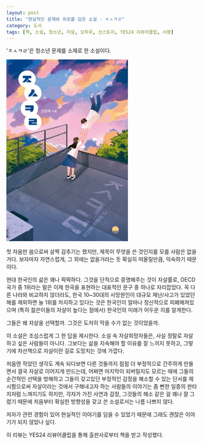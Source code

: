 ```yaml
---
layout: post
title: "현실적인 문제와 위로를 담은 소설 - ㅈㅅㅋㄹ"
category: 도서
tags: [책, 소설, 청소년, 자살, 오하루, 선스토리, YES24 리뷰어클럽, 서평]
---
```


'ㅈㅅㅋㄹ'은
청소년 문제를 소재로 한 소설이다.

![표지](/images/s-u-i-c-l-book-h480.jpg)

첫 자음만 씀으로써 살짝 감추기는 했지만,
제목이 무엇을 쓴 것인지를 모를 사람은 없을거다.
보자마자 자연스럽게, 그 외에는 없을거라는 듯 확실히 떠올릴만큼, 익숙하기 때문이다.

현대 한국인의 삶은 꽤나 팍팍하다.
그것을 단적으로 증명해주는 것이 자살률로,
OECD 국가 중 1위라는 말은 이제 한국을 표현하는 대표적인 문구 중 하나로 자리잡았다.
꼭 다른 나라와 비교하지 않더라도,
한국 10~30대의 사망원인이 대규모 재난/사고가 있었던 해를 제외하면
늘 1위를 차지하고 있다는 것은
한국인이 얼마나 정신적으로 피폐해져있으며
(특히 젊은이들의 자살이 높다는 점에서) 한국인의 미래가 어두운 지를 알게한다.

그들은 왜 자살을 선택할까.
그것은 도저히 막을 수가 없는 것이었을까.

이 소설은 조심스럽게 그 한 답을 제시한다.
소설 속 자살희망자들은, 사실 정말로 자살하고 싶은 사람들이 아니다.
그보다는 삶을 지속해야 할 이유를 잘 느끼지 못하고,
그렇기에 차선책으로 자살이란 길로 도망치는 것에 가깝다.

처음엔 작았던 생각도
계속 되다보면 다른 것들까지 점점 더 부정적으로 간주하게 만들면서
결국 자살로 이어지게 만드는데,
어쩌면 마지막이 되버릴지도 모르는 때에
그들의 순간적인 선택을 방해하고
그들이 갖고있던 부정적인 감정을 해소할 수 있는 단서를 제시함으로써
자살이라는 것에서 구해내고자 하는 사람들의 이야기는
좀 뻔한 일종의 판타지처럼 느껴지기도 하지만,
각자가 가진 사연과 감정, 그것들의 해소 같은 걸
꽤나 잘 그렸기 때문에
처음부터 확실한 방향성을 갖고 쓴 소설로서는 나름 나쁘지 않다.

저자가 관련 경험이 있어 현실적인 이야기를 담을 수 있었기 때문에
그래도 괜찮은 이야기가 되지 않았나 싶다.



<div class="im im-info">
이 리뷰는 YES24 리뷰어클럽을 통해 출판사로부터 책을 받고 작성했다.
</div>
